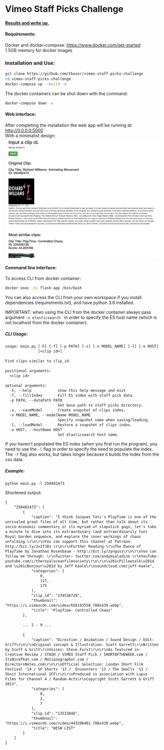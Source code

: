 # Vimeo Staff Picks Challenge

#### [Results and write up.](https://github.com/tboser/vimeo-staff-picks-challenge/tree/master/results)

#### Requirements:
Docker and docker-compose: https://www.docker.com/get-started  
1.5GB memory for docker images


### Installation and Use:

```bash
git clone https://github.com/tboser/vimeo-staff-picks-challenge
cd vimeo-staff-picks-challenge
docker-compose up --build -d
```    
The docker containers can be shut down with the command:  
```bash
docker-compose down -v
```

#### Web interface:
After completing the installation the web app will be running at:  
<http://0.0.0.0:5000>  
With a minimalist design:  
![alt text](results/webapp-preview.png "Similar staff picks web app example.")
  

#### Command line interface:
To access CLI from docker container:  
```bash
docker exec -ti flask-app /bin/bash
```
You can also access the CLI from your own workspace if you install dependencies (requirements.txt), and have python 3.6 installed.

IMPORTANT: when using the CLI from the docker container always pass argument ```-o elasticsearch ``` in order to specify the ES host name (which is not localhost from the docker container).

##### CLI Usage:
```
usage: main.py [-h] [-f] [-p PATH] [-s] [-n MODEL_NAME] [-l] [-o HOST]
               [<clip id>]

Find clips similar to clip_id.

positional arguments:
  <clip id>

optional arguments:
  -h, --help            show this help message and exit
  -f, --fillIndex       Fill ES index with staff pick data.
  -p PATH, --dataPath PATH
                        Set base path to staff picks directory.
  -s, --saveModel       Create snapshot of clips index.
  -n MODEL_NAME, --modelName MODEL_NAME
                        Specify snapshot name when saving/loading.
  -l, --loadModel       Restore a snapshot of clips index.
  -o HOST, --hostName HOST
                        Set elasticsearch host name.
```

If you haven't populated the ES index (when you first run the program), you need to use the ```-l``` flag in order to specify the need to populate the index. The ```-f``` flag also works, but takes longer because it builds the index from the csv data.   

##### Example:  
```python main.py -l 250482473```  

Shortened output:  
```commandline
{
    "250482473": [
        {
            "caption": "I think Jacques Tati's PlayTime is one of the unrivaled great films of all time, but rather than talk about its socio-economic commentary or its myriad of slapstick gags, let's take a minute to dive into its extraordinary (and extraordinarily fun) Royal Garden sequence, and explore the inner workings of chaos unfolding.\r\n\r\nYou can support this channel at Patreon- http://bit.ly/2v27J8x \r\n\r\nFurther Reading-\r\nThe Dance of PlayTime by Jonathan Rosenbaum - http://bit.ly/2ynguss\r\n\r\nYou can follow me through: \r\nTwitter- twitter.com/andymsaladino \r\nYouTube- youtube.com/c/theroyaloceanfilmsociety\r\n\r\n\u201cPillowtalk\u201d and \u201cBonjour\u201d by Jeff Kaale\r\nsoundcloud.com/jeff-kaale",
            "categories": [
                0,
                117,
                175
            ],
            "clip_id": "234536729",
            "thumbnail": "https://i.vimeocdn.com/video/656193550_780x439.webp",
            "title": "PlayTime- Controlled Chaos"
        },

        ... 2 - 9 ... 

        {
            "caption": "Direction / Animation / Sound Design / Edit: Griff\r\n\r\nOriginal concept & Illustration: Scott Garrett\r\nWritten by Scoff & Gritt\r\nVoices: Steve Furst\r\n\r\nAs featured in: Creative Review / STASH / VIMEO Staff Pick / SHORTOFTHEWEEK.com / ItsNiceThat.com / Motionographer.com / DirectorsNotes.com\r\n\r\nOfficial Selection: London Short Film Festival '14 / SF Shorts '13 /  Encounters '13 / The Smalls '13 / Shnit International SFF\r\n\r\nProduced in association with Lupus Films for Channel 4 / Random Acts\r\nCopyright Scott Garrett & Griff 2013",
            "categories": [
                0,
                2,
                7
            ],
            "clip_id": "13533846",
            "thumbnail": "https://i.vimeocdn.com/video/443296401_780x439.webp",
            "title": "WISH LIST"
        }
    ]
}
```
